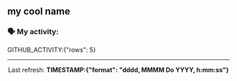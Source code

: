## my cool name

### 🗣 My activity:

GITHUB_ACTIVITY:{"rows": 5}

---

<p align="center">
  Last refresh: 
  <b>TIMESTAMP:{"format": "dddd, MMMM Do YYYY, h:mm:ss"}</b>
</p>